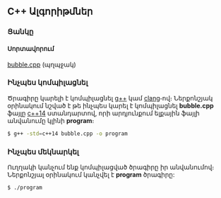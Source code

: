 ## <b>C++ Ալգորիթմներ</b>

### <b>Ցանկը</b>
#### <b>Սորտավորում</b>
[bubble.cpp](./bubble.cpp) (պղպջակ)

### <b>Ինչպես կոմպիլացնել</b>
Ծրագիրը կարելի է կոմպիլացնել [g++](https://linux.die.net/man/1/g++) կամ [clang](https://clang.llvm.org/)֊ով։ Ներքոնշյակ օրինակում նշված է թե ինչպես կարել է կոմպիլացնել **bubble.cpp** ֆայլը [c++14](https://gcc.gnu.org/projects/cxx-status.html#cxx14) ստանդարտով, որի արդյունքում ելքային ֆայլի անվանումը կլինի **program**։
```bash
$ g++ -std=c++14 bubble.cpp -o program
```

### <b>Ինչպես մեկնարկել</b>
Ուղղակի կանչում ենք կոմպիլացված ծրագիրը իր անվանումով։ Ներքոնշյալ օրինակում կանչվել է **program** ծրագիրը: 
```bash
$ ./program
```
